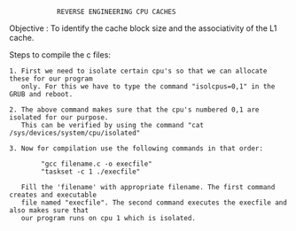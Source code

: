 				REVERSE ENGINEERING CPU CACHES
				
Objective : To identify the cache block size and the associativity of the L1 cache.


Steps to compile the c files:

	1. First we need to isolate certain cpu's so that we can allocate these for our program
	   only. For this we have to type the command "isolcpus=0,1" in the GRUB and reboot.
	   
	2. The above command makes sure that the cpu's numbered 0,1 are isolated for our purpose.
	   This can be verified by using the command "cat /sys/devices/system/cpu/isolated"
	   
	3. Now for compilation use the following commands in that order:
	
			"gcc filename.c -o execfile"
			"taskset -c 1 ./execfile"
	    
	   Fill the 'filename' with appropriate filename. The first command creates and executable
	   file named "execfile". The second command executes the execfile and also makes sure that
	   our program runs on cpu 1 which is isolated.

